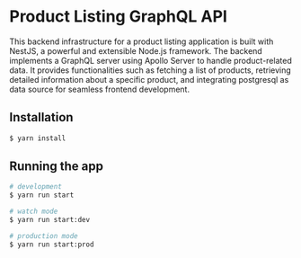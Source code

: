 # Product Listing GraphQL API
This backend infrastructure for a product listing application is built with NestJS, a powerful and extensible Node.js framework. The backend implements a GraphQL server using Apollo Server to handle product-related data. It provides functionalities such as fetching a list of products, retrieving detailed information about a specific product, and integrating postgresql as data source for seamless frontend development.

## Installation

```bash
$ yarn install
```

## Running the app

```bash
# development
$ yarn run start

# watch mode
$ yarn run start:dev

# production mode
$ yarn run start:prod
```
